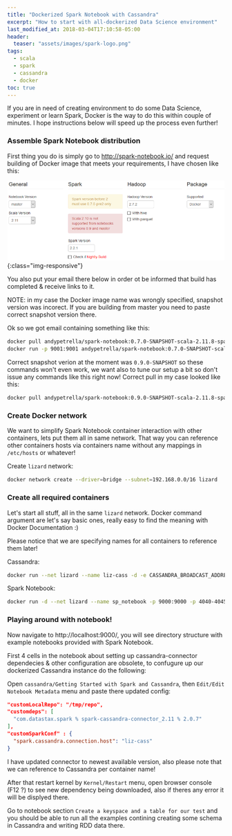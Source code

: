 ```yaml
---
title: "Dockerized Spark Notebook with Cassandra"
excerpt: "How to start with all-dockerized Data Science environment"
last_modified_at: 2018-03-04T17:10:58-05:00
header:
  teaser: "assets/images/spark-logo.png"
tags: 
  - scala
  - spark
  - cassandra
  - docker
toc: true
---
```


If you are in need of creating environment to do some Data Science, experiment or learn Spark, Docker is the way to do this within couple of minutes. I hope instructions below will speed up the process even further!

### Assemble Spark Notebook distribution

First thing you do is simply go to http://spark-notebook.io/ and request building of Docker image that meets your requirements, I have chosen like this:

![Spark Notebook image props](assets/images/screenshot-spark-notebook.png){:class="img-responsive"}

You also put your email there below in order ot be informed that build has completed & receive links to it.

NOTE: in my case the Docker image name was wrongly specified, snapshot version was incorect. If you are building from master you need to paste correct snapshot version there.

Ok so we got email containing something like this:
 
```bash
docker pull andypetrella/spark-notebook:0.7.0-SNAPSHOT-scala-2.11.8-spark-2.2.1-hadoop-2.7.2-with-hive
docker run -p 9001:9001 andypetrella/spark-notebook:0.7.0-SNAPSHOT-scala-2.11.8-spark-2.2.1-hadoop-2.7.2-with-hive
```

Correct snapshot verion at the moment was `0.9.0-SNAPSHOT` so these commands won't even work, we want also to tune our setup a bit so don't issue any commands like this right now!
Correct pull in my case looked like this:

```bash
docker pull andypetrella/spark-notebook:0.9.0-SNAPSHOT-scala-2.11.8-spark-2.2.1-hadoop-2.7.2-with-hive
```

### Create Docker network

We want to simplify Spark Notebook container interaction with other containers, lets put them all in same network. That way you can reference other containers hosts via containers name without any mappings in `/etc/hosts` or whatever! 

Create `lizard` network:

```bash
docker network create --driver=bridge --subnet=192.168.0.0/16 lizard
```

### Create all required containers

Let's start all stuff, all in the same `lizard` network. Docker command argument are let's say basic ones, really easy to find the meaning with Docker Documentation :)

Please notice that we are specifying names for all containers to reference them later!

Cassandra:

```bash
docker run --net lizard --name liz-cass -d -e CASSANDRA_BROADCAST_ADDRESS=0.0.0.0 -p 7000:7000 -p 7199:7199 -p 9042:9042 -p 9160:9160 cassandra:latest
```

Spark Notebook:

```bash
docker run -d --net lizard --name sp_notebook -p 9000:9000 -p 4040-4045:4040-4045 -v v:/shared:/win_shared andypetrella/spark-notebook:0.9.0-SNAPSHOT-scala-2.11.8-spark-2.2.1-hadoop-2.7.2-with-hive
```

### Playing around with notebook!

Now navigate to http://localhost:9000/, you will see directory structure with example notebooks provided with Spark Notebook.

First 4 cells in the notebook about setting up cassandra-connector dependecies & other configuration are obsolete, to confugure up our dockerized Cassandra instance do the following:

Open `cassandra/Getting Started with Spark and Cassandra`, then `Edit/Edit Notebook Metadata` menu and paste there updated config:

```json
"customLocalRepo": "/tmp/repo",
"customdeps": [
  "com.datastax.spark % spark-cassandra-connector_2.11 % 2.0.7"
],
"customSparkConf" : {
  "spark.cassandra.connection.host": "liz-cass"
}
```

I have updated connector to newest available version, also please note that we can reference to Cassandra per container name!

After that restart kernel by `Kernel/Restart` menu, open browser console (F12 ?) to see new dependency being downloaded, also if theres any error it will be displyed there.

Go to notebook section `Create a keyspace and a table for our test` and you should be able to run all the examples contining creating some schema in Cassandra and writing RDD data there.

